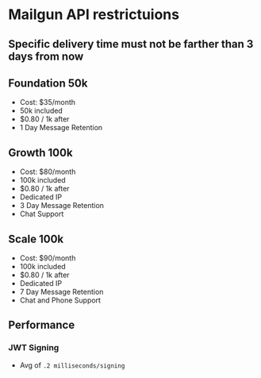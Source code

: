 # Mailgun API restrictuions

## Specific delivery time must not be farther than 3 days from now

## Foundation 50k

- Cost: \$35/month
- 50k included
- \$0.80 / 1k after
- 1 Day Message Retention

## Growth 100k

- Cost: \$80/month
- 100k included
- \$0.80 / 1k after
- Dedicated IP
- 3 Day Message Retention
- Chat Support

## Scale 100k

- Cost: \$90/month
- 100k included
- \$0.80 / 1k after
- Dedicated IP
- 7 Day Message Retention
- Chat and Phone Support

## Performance

### JWT Signing

- Avg of `.2 milliseconds/signing`
